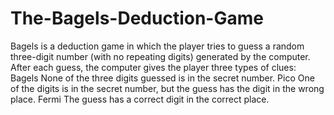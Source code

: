 # The-Bagels-Deduction-Game
Bagels is a deduction game in which the player tries to guess a random three-digit number (with no repeating digits) generated by the computer. After each guess, the computer gives the player three types of clues:  Bagels None of the three digits guessed is in the secret number.  Pico One of the digits is in the secret number, but the guess has the digit in the wrong place.  Fermi The guess has a correct digit in the correct place.
